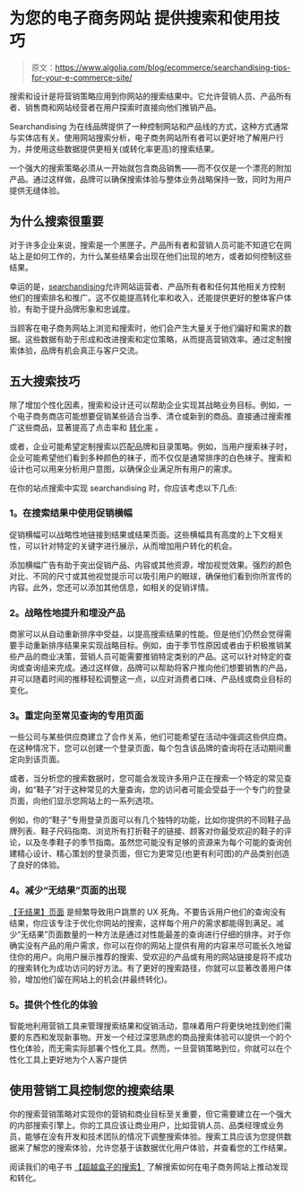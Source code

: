 # 为您的电子商务网站 提供搜索和使用技巧

> 原文：<https://www.algolia.com/blog/ecommerce/searchandising-tips-for-your-e-commerce-site/>

搜索和设计是将营销策略应用到你网站的搜索结果中。它允许营销人员、产品所有者、销售商和网站经营者在用户探索时直接向他们推销产品。

Searchandising 为在线品牌提供了一种控制网站和产品线的方式，这种方式通常与实体店有关。使用网站搜索分析，电子商务网站所有者可以更好地了解用户行为，并使用这些数据提供更相关(或转化率更高)的搜索结果。

一个强大的搜索策略必须从一开始就包含商品销售——而不仅仅是一个漂亮的附加产品。通过这样做，品牌可以确保搜索体验与整体业务战略保持一致，同时为用户提供无缝体验。

## [](#why-searchandising-is-important)为什么搜索很重要

对于许多企业来说，搜索是一个黑匣子。产品所有者和营销人员可能不知道它在网站上是如何工作的，为什么某些结果会出现在他们出现的地方，或者如何控制这些结果。

幸运的是，[searchandising](https://blog.algolia.com/what-is-searchandising/)允许网站运营者、产品所有者和任何其他相关方控制他们的搜索排名和推广。这不仅能提高转化率和收入，还能提供更好的整体客户体验，有助于提升品牌形象和忠诚度。

当顾客在电子商务网站上浏览和搜索时，他们会产生大量关于他们偏好和需求的数据。这些数据有助于形成和改进搜索和定位策略，从而提高营销效率。通过定制搜索体验，品牌有机会真正与客户交流。

## [](#5-tips-for-searchandising)五大搜索技巧

除了增加个性化因素，搜索和设计还可以帮助企业实现其战略业务目标。例如，一个电子商务商店可能想要促销某些适合当季、清仓或新到的商品。直接通过搜索推广这些商品，显著提高了点击率和 [转化率](https://blog.algolia.com/how-algolia-increased-tradepub-coms-search-conversions-by-70/) 。

或者，企业可能希望定制搜索以匹配品牌和目录策略。例如，当用户搜索袜子时，企业可能希望他们看到多种颜色的袜子，而不仅仅是通常排序的白色袜子。搜索和设计也可以用来分析用户意图，以确保企业满足所有用户的需求。

在你的站点搜索中实现 searchandising 时，你应该考虑以下几点:

### [](#1-use-promotional-banners-in-search-results)1。在搜索结果中使用促销横幅

促销横幅可以战略性地链接到结果或结果页面。这些横幅具有高度的上下文相关性，可以针对特定的关键字进行展示，从而增加用户转化的机会。

添加横幅广告有助于突出促销产品、内容或其他资源，增加视觉效果。强烈的颜色对比、不同的尺寸或其他视觉提示可以吸引用户的眼球，确保他们看到你所宣传的内容。此外，您还可以添加其他信息，如相关的促销详情。

### [](#2-boost-and-bury-products-strategically)2。战略性地提升和埋没产品

商家可以从自动重新排序中受益，以提高搜索结果的性能。但是他们仍然会觉得需要手动重新排序结果来实现战略目标。例如，由于季节性原因或者由于积极推销某些产品的商业决策，营销人员可能需要推销特定类别的产品。这可以针对特定的查询或查询组来完成。通过这样做，品牌可以帮助将客户推向他们想要销售的产品，并可以随着时间的推移轻松调整这一点，以应对消费者口味、产品线或商业目标的变化。

### [](#3-redirect-to-dedicated-pages-for-common-queries)3。重定向至常见查询的专用页面

一些公司与某些供应商建立了合作关系，他们可能希望在活动中强调这些供应商。在这种情况下，您可以创建一个登录页面，每个包含该品牌的查询将在活动期间重定向到该页面。

或者，当分析您的搜索数据时，您可能会发现许多用户正在搜索一个特定的常见查询，如“鞋子”对于这种常见的大量查询，您的访问者可能会受益于一个专门的登录页面，向他们显示您网站上的一系列选项。

例如，你的“鞋子”专用登录页面可以有几个独特的功能，比如你提供的不同鞋子品牌列表、鞋子尺码指南、浏览所有打折鞋子的链接、顾客对你最受欢迎的鞋子的评论，以及冬季鞋子的季节指南。虽然您可能没有足够的资源来为每个可能的查询创建精心设计、精心策划的登录页面，但它为更常见(也更有利可图)的产品类别创造了良好的体验。

### [](#4-decrease-the-occurrence-of%c2%a0-%e2%80%9cno-results%e2%80%9d-pages)4。减少“无结果”页面的出现

[【无结果】页面](https://blog.algolia.com/avoid-no-results-pages/) 是频繁导致用户跳票的 UX 死角。不要告诉用户他们的查询没有结果，你应该专注于优化你网站的搜索，这样每个用户的需求都能得到满足。减少“无结果”页面数量的一种方法是通过对性能最差的查询进行仔细的排序。对于你确实没有产品的用户需求，你可以在你的网站上提供有用的内容来尽可能长久地留住你的用户。向用户展示推荐的搜索、受欢迎的产品或有用的网站链接是将不成功的搜索转化为成功访问的好方法。有了更好的搜索路径，你就可以显著改善用户体验，增加他们留在网站上的机会(并最终转化)。

### [](#5-deliver-an-experience-that-feels-personalized)5。提供个性化的体验

智能地利用营销工具来管理搜索结果和促销活动，意味着用户将更快地找到他们需要的东西和发现新事物。开发一个经过深思熟虑的商品搜索体验可以提供一个[](https://medium.com/@nikhilbd/personalization-in-search-and-recommendations-970b9b93a89a)的个性化体验，而无需实际部署个性化工具。然而，一旦营销策略到位，你就可以在个性化工具上更好地为个人客户提供[](https://blog.algolia.com/how-algolia-tackled-the-relevance-problem-of-search-engines/)

## [](#take-control-of-your-search-results-with-merchandising-tools)使用营销工具控制您的搜索结果

你的搜索营销策略对实现你的营销和商业目标至关重要，但它需要建立在一个强大的内部搜索引擎上。你的工具应该让商业用户，比如营销人员、品类经理或业务员，能够在没有开发和技术团队的情况下调整搜索体验。搜索工具应该为您提供数据来了解您的搜索体验，允许您基于该数据优化用户体验，并查看您的工作结果。

阅读我们的电子书 [【超越盒子的搜索】](https://resources.algolia.com/ebooks/search-beyond-the-box-ecommerce-version) 了解搜索如何在电子商务网站上推动发现和转化。